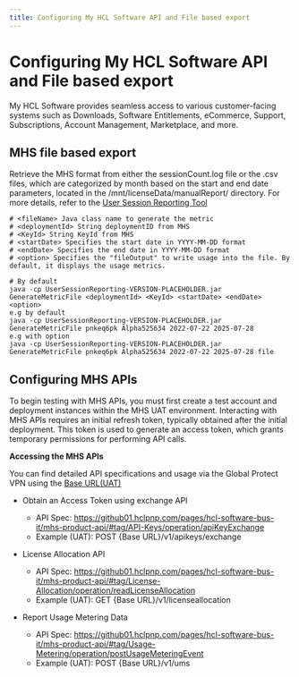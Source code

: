 ```yaml
---
title: Configuring My HCL Software API and File based export
---
```


# Configuring My HCL Software API and File based export

My HCL Software provides seamless access to various customer-facing systems such as Downloads, Software Entitlements, eCommerce, Support, Subscriptions, Account Management, Marketplace, and more.


## MHS file based export

Retrieve the MHS format from either the sessionCount.log file or the .csv files, which are categorized by month based on the start and end date parameters, located in the /mnt/licenseData/manualReport/ directory. For more details, refer to the [User Session Reporting Tool](https://git.cwp.pnp-hcl.com/websphere-portal-incubator/UserSessionReporting/blob/develop/README.md)

```
# <fileName> Java class name to generate the metric
# <deploymentId> String deploymentID from MHS
# <KeyId> String KeyId from MHS
# <startDate> Specifies the start date in YYYY-MM-DD format
# <endDate> Specifies the end date in YYYY-MM-DD format
# <option> Specifies the "fileOutput" to write usage into the file. By default, it displays the usage metrics.

# By default
java -cp UserSessionReporting-VERSION-PLACEHOLDER.jar GenerateMetricFile <deploymentId> <KeyId> <startDate> <endDate> <option>
e.g by default
java -cp UserSessionReporting-VERSION-PLACEHOLDER.jar GenerateMetricFile pnkeq6pk Alpha525634 2022-07-22 2025-07-28
e.g with option
java -cp UserSessionReporting-VERSION-PLACEHOLDER.jar GenerateMetricFile pnkeq6pk Alpha525634 2022-07-22 2025-07-28 file
```

## Configuring MHS APIs

To begin testing with MHS APIs, you must first create a test account and deployment instances within the MHS UAT environment. Interacting with MHS APIs requires an initial refresh token, typically obtained after the initial deployment. This token is used to generate an access token, which grants temporary permissions for performing API calls.

**Accessing the MHS APIs**

You can find detailed API specifications and usage via the Global Protect VPN using the [Base URL(UAT)](https://d2kerxf8ujkcp4.cloudfront.net)

-  Obtain an Access Token using exchange API
   -  API Spec: https://github01.hclpnp.com/pages/hcl-software-bus-it/mhs-product-api/#tag/API-Keys/operation/apiKeyExchange
   -  Example (UAT): POST {Base URL}/v1/apikeys/exchange

- License Allocation API
  - API Spec: https://github01.hclpnp.com/pages/hcl-software-bus-it/mhs-product-api/#tag/License-Allocation/operation/readLicenseAllocation
  - Example (UAT): GET {Base URL}/v1/licenseallocation

- Report Usage Metering Data
  - API Spec: https://github01.hclpnp.com/pages/hcl-software-bus-it/mhs-product-api/#tag/Usage-Metering/operation/postUsageMeteringEvent
  - Example (UAT): POST {Base URL}/v1/ums
